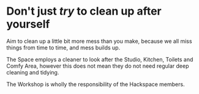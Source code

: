 # Don't just *try* to clean up after yourself

Aim to clean up a little bit more mess than you make, because we all miss things from time to time, and mess builds up.

The Space employs a cleaner to look after the Studio, Kitchen, Toilets and Comfy Area, however this does not mean they do not need regular deep cleaning and tidying. 

The Workshop is wholly the responsibility of the Hackspace members.
